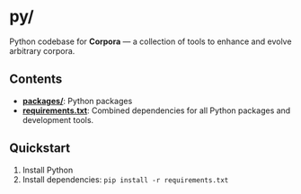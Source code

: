 # py/

Python codebase for **Corpora** — a collection of tools to enhance and evolve arbitrary corpora.

## Contents

- [**packages/**](packages/README.md): Python packages
- [**requirements.txt**](requirements.txt): Combined dependencies for all Python packages and development tools.

## Quickstart

1. Install Python
2. Install dependencies: `pip install -r requirements.txt`
